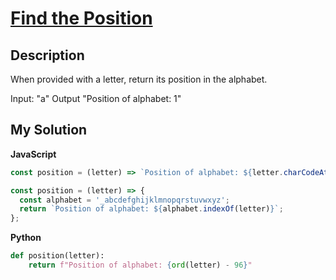 # [Find the Position](https://www.codewars.com/kata/5808e2006b65bff35500008f)

## Description

When provided with a letter, return its position in the alphabet.

Input: "a"
Output "Position of alphabet: 1"

## My Solution

**JavaScript**

```js
const position = (letter) => `Position of alphabet: ${letter.charCodeAt(0) - 96}`;
```

```js
const position = (letter) => {
  const alphabet = '_abcdefghijklmnopqrstuvwxyz';
  return `Position of alphabet: ${alphabet.indexOf(letter)}`;
};
```

**Python**

```py
def position(letter):
    return f"Position of alphabet: {ord(letter) - 96}"
```
